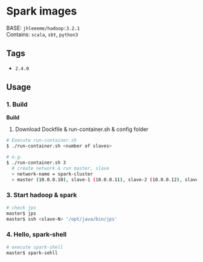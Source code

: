 # Spark images
BASE: ```jhleeeme/hadoop:3.2.1```  
Contains: ```scala```, ```sbt```, ```python3```

## Tags
- ```2.4.0```

## Usage
### 1. Build

**Build**
1. Download Dockfile & run-container.sh & config folder
```bash
# Execute run-container.sh
$ ./run-container.sh <number of slaves>

# e.g.
$ ./run-container.sh 3
  # create network & run master, slave
  > network-name = spark-cluster
  > master (10.0.0.10), slave-1 (10.0.0.11), slave-2 (10.0.0.12), slave-3 (10.0.0.13)
```

### 3. Start hadoop & spark
```bash
# check jps
master$ jps
master$ ssh <slave-N> '/opt/java/bin/jps'
```

### 4. Hello, spark-shell
```bash
# execute spark-shell
master$ spark-sehll
```
